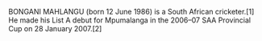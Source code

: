 BONGANI MAHLANGU (born 12 June 1986) is a South African cricketer.[1] He made his List A debut for Mpumalanga in the 2006–07 SAA Provincial Cup on 28 January 2007.[2]
